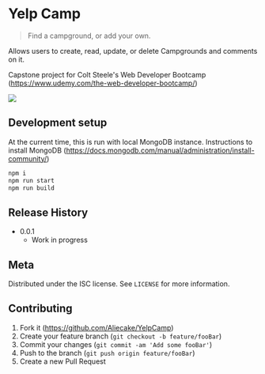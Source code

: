 # Yelp Camp
> Find a campground, or add your own.

Allows users to create, read, update, or delete Campgrounds and comments on it.

Capstone project for Colt Steele's Web Developer Bootcamp (<https://www.udemy.com/the-web-developer-bootcamp/>)

![](header.png)

## Development setup

At the current time, this is run with local MongoDB instance. Instructions to install MongoDB (<https://docs.mongodb.com/manual/administration/install-community/>)

```sh
npm i
npm run start
npm run build
```

## Release History

* 0.0.1
    * Work in progress

## Meta

Distributed under the ISC license. See ``LICENSE`` for more information.

## Contributing

1. Fork it (<https://github.com/Aliecake/YelpCamp>)
2. Create your feature branch (`git checkout -b feature/fooBar`)
3. Commit your changes (`git commit -am 'Add some fooBar'`)
4. Push to the branch (`git push origin feature/fooBar`)
5. Create a new Pull Request

<!-- Markdown link & img dfn's -->
[npm-image]: https://img.shields.io/npm/v/datadog-metrics.svg?style=flat-square
[npm-url]: https://npmjs.org/package/datadog-metrics
[npm-downloads]: https://img.shields.io/npm/dm/datadog-metrics.svg?style=flat-square
[travis-image]: https://img.shields.io/travis/dbader/node-datadog-metrics/master.svg?style=flat-square
[travis-url]: https://travis-ci.org/dbader/node-datadog-metrics
[wiki]: https://github.com/Aliecake/YelpCamp/wiki